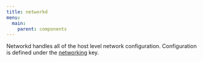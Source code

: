 ```yaml
---
title: networkd
menu:
  main:
    parent: components
---
```


Networkd handles all of the host level network configuration. Configuration is defined under the [networking](/configuration/networking) key.
